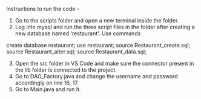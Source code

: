 Instructions to run the code -

1. Go to the scripts folder and open a new terminal inside the folder.
2. Log into mysql and run the three script files in the folder after creating a new database named 'restaurant'. Use commands

create database restaurant;
use restaurant;
source Restaurant_create.sql;
source Restaurant_alter.sql;
source Restaurant_data.sql;

3. Open the src folder in VS Code and make sure the connector present in the lib folder is connected to the project.
4. Go to DAO_Factory.java and change the username and password accordingly on line 16, 17.
5. Go to Main.java and run it.
